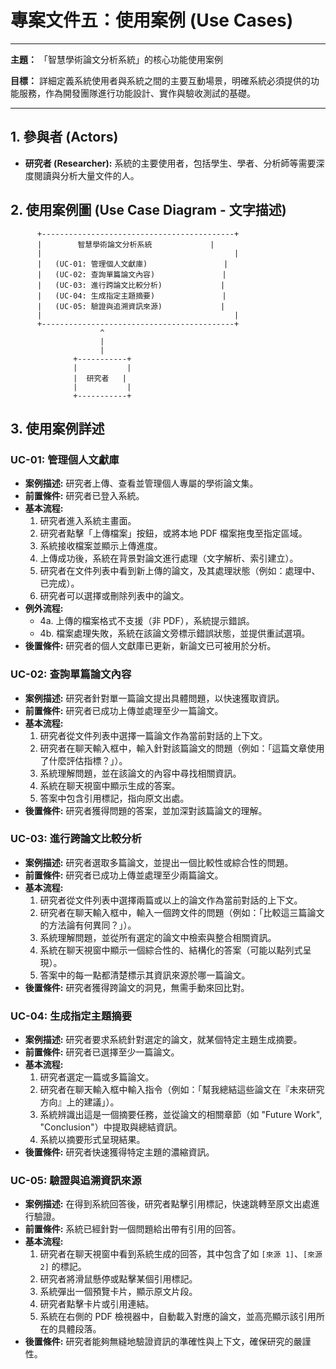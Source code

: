 # 專案文件五：使用案例 (Use Cases)

---

**主題：** 「智慧學術論文分析系統」的核心功能使用案例

**目標：** 詳細定義系統使用者與系統之間的主要互動場景，明確系統必須提供的功能服務，作為開發團隊進行功能設計、實作與驗收測試的基礎。

---

## 1. 參與者 (Actors)

-   **研究者 (Researcher):** 系統的主要使用者，包括學生、學者、分析師等需要深度閱讀與分析大量文件的人。

## 2. 使用案例圖 (Use Case Diagram - 文字描述)

```
      +-------------------------------------------+
      |        智慧學術論文分析系統             |
      |                                           |
      |   (UC-01: 管理個人文獻庫)                 |
      |   (UC-02: 查詢單篇論文內容)               |
      |   (UC-03: 進行跨論文比較分析)             |
      |   (UC-04: 生成指定主題摘要)               |
      |   (UC-05: 驗證與追溯資訊來源)             |
      |                                           |
      +-------------------------------------------+
                    ^
                    |
                    |
              +-----------+
              |           |
              |  研究者   |
              |           |
              +-----------+
```

## 3. 使用案例詳述

### UC-01: 管理個人文獻庫

-   **案例描述:** 研究者上傳、查看並管理個人專屬的學術論文集。
-   **前置條件:** 研究者已登入系統。
-   **基本流程:**
    1.  研究者進入系統主畫面。
    2.  研究者點擊「上傳檔案」按鈕，或將本地 PDF 檔案拖曳至指定區域。
    3.  系統接收檔案並顯示上傳進度。
    4.  上傳成功後，系統在背景對論文進行處理（文字解析、索引建立）。
    5.  研究者在文件列表中看到新上傳的論文，及其處理狀態（例如：處理中、已完成）。
    6.  研究者可以選擇或刪除列表中的論文。
-   **例外流程:**
    -   4a. 上傳的檔案格式不支援（非 PDF），系統提示錯誤。
    -   4b. 檔案處理失敗，系統在該論文旁標示錯誤狀態，並提供重試選項。
-   **後置條件:** 研究者的個人文獻庫已更新，新論文已可被用於分析。

### UC-02: 查詢單篇論文內容

-   **案例描述:** 研究者針對單一篇論文提出具體問題，以快速獲取資訊。
-   **前置條件:** 研究者已成功上傳並處理至少一篇論文。
-   **基本流程:**
    1.  研究者從文件列表中選擇一篇論文作為當前對話的上下文。
    2.  研究者在聊天輸入框中，輸入針對該篇論文的問題（例如：「這篇文章使用了什麼評估指標？」）。
    3.  系統理解問題，並在該論文的內容中尋找相關資訊。
    4.  系統在聊天視窗中顯示生成的答案。
    5.  答案中包含引用標記，指向原文出處。
-   **後置條件:** 研究者獲得問題的答案，並加深對該篇論文的理解。

### UC-03: 進行跨論文比較分析

-   **案例描述:** 研究者選取多篇論文，並提出一個比較性或綜合性的問題。
-   **前置條件:** 研究者已成功上傳並處理至少兩篇論文。
-   **基本流程:**
    1.  研究者從文件列表中選擇兩篇或以上的論文作為當前對話的上下文。
    2.  研究者在聊天輸入框中，輸入一個跨文件的問題（例如：「比較這三篇論文的方法論有何異同？」）。
    3.  系統理解問題，並從所有選定的論文中檢索與整合相關資訊。
    4.  系統在聊天視窗中顯示一個綜合性的、結構化的答案（可能以點列式呈現）。
    5.  答案中的每一點都清楚標示其資訊來源於哪一篇論文。
-   **後置條件:** 研究者獲得跨論文的洞見，無需手動來回比對。

### UC-04: 生成指定主題摘要

-   **案例描述:** 研究者要求系統針對選定的論文，就某個特定主題生成摘要。
-   **前置條件:** 研究者已選擇至少一篇論文。
-   **基本流程:**
    1.  研究者選定一篇或多篇論文。
    2.  研究者在聊天輸入框中輸入指令（例如：「幫我總結這些論文在『未來研究方向』上的建議」）。
    3.  系統辨識出這是一個摘要任務，並從論文的相關章節（如 "Future Work", "Conclusion"）中提取與總結資訊。
    4.  系統以摘要形式呈現結果。
-   **後置條件:** 研究者快速獲得特定主題的濃縮資訊。

### UC-05: 驗證與追溯資訊來源

-   **案例描述:** 在得到系統回答後，研究者點擊引用標記，快速跳轉至原文出處進行驗證。
-   **前置條件:** 系統已經針對一個問題給出帶有引用的回答。
-   **基本流程:**
    1.  研究者在聊天視窗中看到系統生成的回答，其中包含了如 `[來源 1]`、`[來源 2]` 的標記。
    2.  研究者將滑鼠懸停或點擊某個引用標記。
    3.  系統彈出一個預覽卡片，顯示原文片段。
    4.  研究者點擊卡片或引用連結。
    5.  系統在右側的 PDF 檢視器中，自動載入對應的論文，並高亮顯示該引用所在的具體段落。
-   **後置條件:** 研究者能夠無縫地驗證資訊的準確性與上下文，確保研究的嚴謹性。 